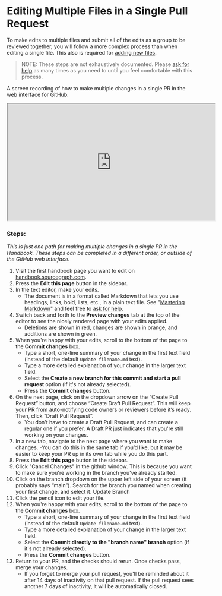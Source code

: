 # Editing Multiple Files in a Single Pull Request

To make edits to multiple files and submit all of the edits as a group to be reviewed together, you will follow a more complex process than when editing a single file. This also is required for [adding new files](adding-new-files.md).

> NOTE: These steps are not exhaustively documented. Please [ask for help](../editing/index.md#how-to-get-help) as many times as you need to until you feel comfortable with this process.

A screen recording of how to make multiple changes in a single PR in the web interface for GitHub:

<iframe src="https://drive.google.com/file/d/1UL3JqbXEGLaVXEkk4G81wGO69z8J_Cbw/preview" width="560" height="315"></iframe>

### Steps:

_This is just one path for making multiple changes in a single PR in the Handbook. These steps can be completed in a different order, or outside of the GitHub web interface._

1. Visit the first handbook page you want to edit on [handbook.sourcegraph.com](https://handbook.sourcegraph.com).
1. Press the **Edit this page** button in the sidebar.
1. In the text editor, make your edits.
   - The document is in a format called Markdown that lets you use headings, links, bold, lists, etc., in a plain text file. See "[Mastering Markdown](https://guides.github.com/features/mastering-markdown/)" and feel free to [ask for help](#how-to-get-help).
1. Switch back and forth to the **Preview changes** tab at the top of the editor to see the nicely rendered page with your edits applied.
   - Deletions are shown in red, changes are shown in orange, and additions are shown in green.
1. When you're happy with your edits, scroll to the bottom of the page to the **Commit changes** box.
   - Type a short, one-line summary of your change in the first text field (instead of the default `Update filename.md` text).
   - Type a more detailed explanation of your change in the larger text field.
   - Select the **Create a new branch for this commit and start a pull request** option (if it's not already selected).
   - Press the **Commit changes** button.
1. On the next page, click on the dropdown arrow on the “Create Pull Request” button, and choose “Create Draft Pull Request”. This will keep your PR from auto-notifying code owners or reviewers before it’s ready. Then, click “Draft Pull Request”.
   - You don't have to create a Draft Pull Request, and can create a regular one if you prefer. A Draft PR just indicates that you're still working on your changes.
1. In a new tab, navigate to the next page where you want to make changes.
   -You can do this in the same tab if you’d like, but it may be easier to keep your PR up in its own tab while you do this part.
1. Press the **Edit this page** button in the sidebar.
1. Click "Cancel Changes" in the github window. This is because you want to make sure you're working in the branch you've already started.
1. Click on the branch dropdown on the upper left side of your screen (it probably says “main”). Search for the branch you named when creating your first change, and select it. Update Branch
1. Click the pencil icon to edit your file.
1. When you're happy with your edits, scroll to the bottom of the page to the **Commit changes** box.
   - Type a short, one-line summary of your change in the first text field (instead of the default `Update filename.md` text).
   - Type a more detailed explanation of your change in the larger text field.
   - Select the **Commit directly to the "branch name" branch** option (if it's not already selected).
   - Press the **Commit changes** button.
1. Return to your PR, and the checks should rerun. Once checks pass, merge your changes.
   - If you forget to merge your pull request, you'll be reminded about it after 14 days of inactivity on that pull request. If the pull request sees another 7 days of inactivity, it will be automatically closed.
